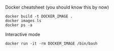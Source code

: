 Docker cheatsheet (you should know this by now)

```
docker build -t DOCKER_IMAGE . 
docker images ls
docker ps -a
```

Interactive mode

```docker run -it -rm DOCKER_IMAGE /bin/bash```